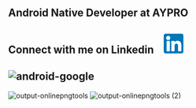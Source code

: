 ## Android Native Developer at AYPRO

## Connect with me on Linkedin   &nbsp;&nbsp;   [<img src='linkedin.png' alt='linkedin' height='40'>](https://www.linkedin.com/in/tuna-%C3%BCnsal-183679167)

## ![android-google](https://user-images.githubusercontent.com/50106187/131627871-b15007c6-2bba-4305-8d62-50d016315f7c.gif)

![output-onlinepngtools](https://user-images.githubusercontent.com/50106187/131629467-a4ee923a-4bd6-4941-a7b7-8fecc10bfbca.png)  ![output-onlinepngtools (2)](https://user-images.githubusercontent.com/50106187/131630030-24688bb8-e06e-4c87-9b10-44a6ee9e18bf.png)






